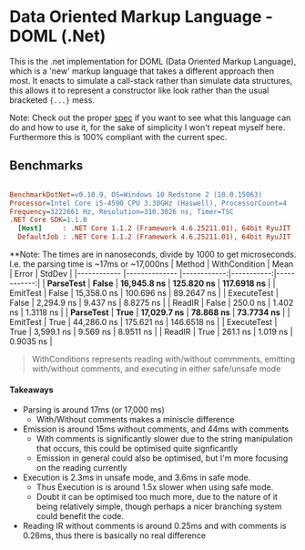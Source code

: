 # Data Oriented Markup Language - DOML (.Net)
This is the .net implementation for DOML (Data Oriented Markup Language), which is a 'new' markup language that takes a different approach then most.  It enacts to simulate a call-stack rather than simulate data structures, this allows it to represent a constructor like look rather than the usual bracketed `{...}` mess.

Note: Check out the proper [spec](https://github.com/DOML-DataOrientedMarkupLanguage/DOML-Spec) if you want to see what this language can do and how to use it, for the sake of simplicity I won't repeat myself here.  Furthermore this is 100% compliant with the current spec.

## Benchmarks
``` ini

BenchmarkDotNet=v0.10.9, OS=Windows 10 Redstone 2 (10.0.15063)
Processor=Intel Core i5-4590 CPU 3.30GHz (Haswell), ProcessorCount=4
Frequency=3222661 Hz, Resolution=310.3026 ns, Timer=TSC
.NET Core SDK=1.1.0
  [Host]     : .NET Core 1.1.2 (Framework 4.6.25211.01), 64bit RyuJIT
  DefaultJob : .NET Core 1.1.2 (Framework 4.6.25211.01), 64bit RyuJIT


```
**Note: The times are in nanoseconds, divide by 1000 to get microseconds.  I.e. the parsing time is ~17ms or ~17,000ns
 |      Method | WithCondition |        Mean |      Error |      StdDev |
 |------------ |-------------- |------------:|-----------:|------------:|
 |   **ParseTest** |         **False** | **16,945.8 ns** | **125.820 ns** | **117.6918 ns** |
 |    EmitTest |         False | 15,358.0 ns | 100.696 ns |  89.2647 ns |
 | ExecuteTest |         False |  2,294.9 ns |   9.437 ns |   8.8275 ns |
 |      ReadIR |         False |    250.0 ns |   1.402 ns |   1.3118 ns |
 |   **ParseTest** |          **True** | **17,029.7 ns** |  **78.868 ns** |  **73.7734 ns** |
 |    EmitTest |          True | 44,286.0 ns | 175.621 ns | 146.6518 ns |
 | ExecuteTest |          True |  3,599.1 ns |   9.569 ns |   8.9511 ns |
 |      ReadIR |          True |    261.1 ns |   1.019 ns |   0.9035 ns |

> WithConditions represents reading with/without commments, emitting with/without comments, and executing in either safe/unsafe mode

#### Takeaways
- Parsing is around 17ms (or 17,000 ms)
    - With/Without comments makes a miniscle difference
- Emission is around 15ms without comments, and 44ms with comments
	- With comments is significantly slower due to the string manipulation that occurs, this could be optimised quite signficantly
	- Emission in general could also be optimised, but I'm more focusing on the reading currently
- Execution is 2.3ms in unsafe mode, and 3.6ms in safe mode.
	- Thus Execution is is around 1.5x slower when using safe mode.
	- Doubt it can be optimised too much more, due to the nature of it being relatively simple, though perhaps a nicer branching system could benefit the code.
- Reading IR without comments is around 0.25ms and with comments is 0.26ms, thus there is basically no real difference